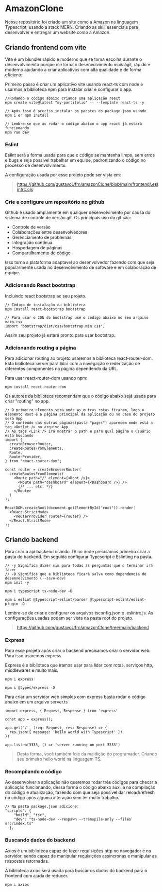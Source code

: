 # AmazonClone

Nesse repositório foi criado um site como a Amazon na linguagem Typescript, usando a stack MERN. Criando as skill essenciais para desenvolver e entregar um website como a Amazon.

## Criando frontend com vite

Vite é um blundler rápido e moderno que se torna escolha durante o desenvolvimento porque ele torna o desenvolvimento mais àgil, rápido e moderno ajudando a criar aplicativos com alta qualidade e de forma eficiente.

Primeiro passo é criar um aplicativo vite usando react-ts com node é usarmos a biblioteca npm para instalar criar e configurar o app.

```
//Rodando o código abaixo criamos uma aplicação react
npm create vite@latest "my-portifolio" -- --template react-ts -y

// Após isso é preciso instalar os pacotes do package.json usando
npm i or npm install

// Lembre-se que ao rodar o código abaixo o app react já estará funcionando
npm run dev
```

### Eslint

Eslint será a forma usada para que o código se mantenha limpo, sem erros e bugs e seja possivel trabalhar em equipe, padronizando o código no processo de desenvolvimento.

A configuração usada por esse projeto pode ser vista em:

> https://github.com/gustavoUfrn/amazonClone/blob/main/frontend/.eslintrc.cjs

### Crie e configure um repositório no github

Github é usado amplamente em qualquer desenvolvimento por causa do sistema de controle de versão git. Os principais uso do git são:

- Controle de versão
- Colaborações entre desenvolvedores
- Gerênciamento de problemas
- Integração contínua
- Hospedagem de páginas
- Compartilhamento de código

Isso torna a plataforma adaptavel ao desenvolvedor fazendo com que seja popularmente usada no desenvolvimento de software e em colaboração de equipe.

### Adicionando React bootstrap

Incluindo react bootstrap ao seu projeto.

```
// Código de instalação da biblioteca
npm install react-bootstrap bootstrap

// Para usar o CDN do bootstrap use o código abaixo no seu arquivo main.tsx
import 'bootstrap/dist/css/bootstrap.min.css';
```

Assim seu projeto já estará pronto para usar bootstrap.

### Adicionando routing a página

Para adicionar routing ao projeto usaremos a biblioteca react-router-dom. Esta biblioteca server para lidar com a navegação e rederização de diferentes componentes na página dependendo da URL.

Para usar react-router-dom usando npm:

```
npm install react-router-dom
```

Os autores da biblioteca recomendam que o código abaixo sejá usada para criar "routing" no app.

```
// O primeiro elemento será onde as outras rotas ficaram, logo o elemento Root é a página principal da aplicação ou no caso do projeto será App
// O conteúdo das outras páginas(pasta "pages") aparecem onde está a tag <Outlet /> no arquivo App.
// As tags <Link /> irá mostrar o path e para qual página o usuário está buscando
import {
  createBrowserRouter,
  createRoutesFromElements,
  Route,
  RouterProvider,
} from "react-router-dom";

const router = createBrowserRouter(
  createRoutesFromElements(
    <Route path="/" element={<Root />}>
      <Route path="dashboard" element={<Dashboard />} />
      {/* ... etc. */}
    </Route>
  )
);

ReactDOM.createRoot(document.getElementById("root")).render(
  <React.StrictMode>
    <RouterProvider router={router} />
  </React.StrictMode>
);
```

## Criando backend

Para criar a api backend usando TS no node precisamos primeiro criar a pasta do backend. Em seguida configurar Typescript e Eslinting na pasta.

```
// -y Significa dizer sim para todas as perguntas que o terminar irá fazer
// -D Significa que a biblioteca ficará salva como dependencia de desenvolvimento (--save-dev)
npm init -y

npm i typescript ts-node-dev -D

npm i eslint @typescript-eslint/parser @typescript-eslint/eslint-plugin -D
```

Lembre-se de criar e configurar os arquivos tsconfig.json e .eslintrc.js. As configurações usadas podem ser vista na pasta root do projeto.

> https://github.com/gustavoUfrn/amazonClone/tree/main/backend

### Express

Para esse projeto após criar o backend precisamos criar o servidor web. Para isso usaremos express.

Express é a biblioteca que iramos usar para lidar com rotas, serviços http, middlewares e muito mais.

```
npm i express

npm i @types/express -D
```

Para criar um servidor web simples com express basta rodar o código abaixo em um arquivo server.ts

```
import express, { Request, Response } from 'express'

const app = express();

app.get('/', (req: Request, res: Response) => {
  res.json({ message: 'hello world with Typescript' })
})

app.listen(3333, () => 'server running on port 3333')
```

> Desta forma, você também foje da maldição do programador. Criando seu primeiro hello world na linguagem TS.

### Recompilando o código

Ao desenvolver a aplicação não queremos rodar três códigos para checar a aplicação funcionando, dessa forma o código abaixo auxilia na compilação do código e atualização, fazendo com que seja possivel dar reload/refresh no código após alguma alteração sem ter muito trabalho.

```
// Na pasta package.json adicione:
"scripts": {
    "build", "tsc",
    "dev": "ts-node-dev --respawn --transpile-only --files src/index.ts"
  },
```

### Buscando dados do backend

Axios é um biblioteca capaz de fazer requisições http no navegador e no servidor, sendo capaz de manipular requisições assíncronas e manipular as respostas retornadas.

A biblioteca axios será usada para buscar os dados do backend para o frontend com ajuda de reducer.

```
npm i axios
```
